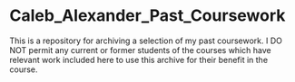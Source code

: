 # Caleb_Alexander_Past_Coursework
This is a repository for archiving a selection of my past coursework. I DO NOT permit any current or former students of the courses which have relevant work included here to use this archive for their benefit in the course.
